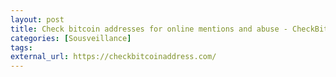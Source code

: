 ```yaml
---
layout: post
title: Check bitcoin addresses for online mentions and abuse - CheckBitcoinAddress
categories: [Sousveillance]
tags: 
external_url: https://checkbitcoinaddress.com/
---
```

